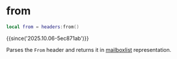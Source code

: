 # from

```lua
local from = headers:from()
```

{{since('2025.10.06-5ec871ab')}}

Parses the `From` header and returns it in [mailboxlist](index.md#mailboxlist) representation.
